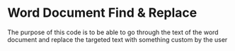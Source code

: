 <h1>Word Document Find & Replace</h1>
<t>The purpose of this code is to be able to go through the text of the word document and replace the targeted text with something custom by the user</t>
